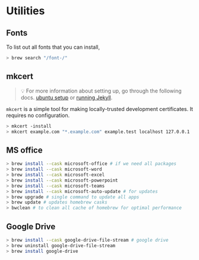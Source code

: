 # Utilities

## Fonts

To list out all fonts that you can install,

```sh
> brew search "/font-/"
```

## mkcert

> 💡 For more information about setting up, go through the following docs. [ubuntu setup](https://kifarunix.com/create-locally-trusted-ssl-certificates-with-mkcert-on-ubuntu-20-04/) or [running Jekyll](https://diamantidis.github.io/tips/2020/06/26/serve-localhost-website-on-https-with-mkcert).

`mkcert` is a simple tool for making locally-trusted development certificates. It requires no configuration.

```sh
> mkcert -install
> mkcert example.com "*.example.com" example.test localhost 127.0.0.1 ::1
```

## MS office

```sh
> brew install --cask microsoft-office # if we need all packages
> brew install --cask microsoft-word 
> brew install --cask microsoft-excel
> brew install --cask microsoft-powerpoint
> brew install --cask microsoft-teams
> brew install --cask microsoft-auto-update # for updates
> brew upgrade # single command to update all apps
> brew update # updates homebrew casks
> bwclean # to clean all cache of homebrew for optimal performance
```

## Google Drive

```sh
> brew install --cask google-drive-file-stream # google drive
> brew uninstall google-drive-file-stream
> brew install google-drive
```
